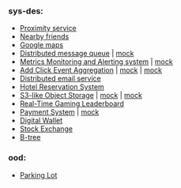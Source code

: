 ### sys-des: 

 - [Proximity service](https://github.com/yhamuha/sys-des/blob/main/des/proximity-service.jpg)
 - [Nearby friends](https://github.com/yhamuha/sys-des/blob/main/des/nearby-friends.jpg)
 - [Google maps](https://github.com/yhamuha/sys-des/blob/main/des/google-maps.jpg)
 - [Distributed message queue](https://github.com/yhamuha/sys-des/blob/main/des/distributed-message-queue.jpg) | 
       [mock](https://github.com/yhamuha/sys-des/blob/main/des/distributed-message-system.png)
 - [Metrics Monitoring and Alerting system](https://github.com/yhamuha/sys-des/blob/main/des/monitoring-alerting.jpg) | 
       [mock](https://github.com/yhamuha/sys-des/blob/main/des/metric-alerting-system.jpg)
 - [Add Click Event Aggregation](https://github.com/yhamuha/sys-des/blob/main/des/ad-click-event-aggregation.pdf) | 
       [mock](https://github.com/yhamuha/sys-des/blob/main/des/ad-click-aggregation.png) | 
       [mock](https://github.com/yhamuha/sys-des/blob/main/des/add-click-aggr.png)
 - [Distributed email service](https://github.com/yhamuha/sys-des/blob/main/des/email-service.pdf)
 - [Hotel Reservation System](https://github.com/yhamuha/sys-des/blob/main/des/hotel-reservation.pdf)
 - [S3-like Object Storage](https://github.com/yhamuha/sys-des/blob/main/des/s3_like_object_storage.pdf) | 
       [mock](https://github.com/yhamuha/sys-des/blob/main/des/s3-storage-system.png) | 
       [mock](https://github.com/yhamuha/sys-des/blob/main/des/s3-sys-des.png)
 - [Real-Time Gaming Leaderboard](https://github.com/yhamuha/sys-des/blob/main/des/real-time-gaming-leaderboard.pdf)
 - [Payment System](https://github.com/yhamuha/sys-des/blob/main/des/payment-system.pdf) | 
       [mock](https://github.com/yhamuha/sys-des/blob/main/des/payment-system.png)
 - [Digital Wallet](https://github.com/yhamuha/sys-des/blob/main/des/digital-wallet.pdf)
 - [Stock Exchange](https://github.com/yhamuha/sys-des/blob/main/des/stock-exchange.pdf)
 - [B-tree](https://github.com/yhamuha/sys-des/blob/main/des/b-tree.jpeg)

### ood:

- [Parking Lot](https://github.com/yhamuha/sys-des/blob/main/ood/parking-lot.png)
 
